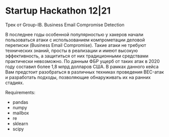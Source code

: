 # Startup Hackathon 12|21

Трек от Group-IB. Business Email Compromise Detection

В последнее годы особенной популярностью у хакеров начали пользоваться атаки с использованием компрометации деловой переписки (Business Email Compromise). Такие атаки не требуют технических знаний, просты в реализации и имеют высокую эффективность, а защититься от них традиционными средствами практически невозможно. По данным ФБР ущерб от таких атак в 2020 году составил более 1,8 млрд долларов США. В рамках данного кейса Вам предстоит разобраться в различных техниках проведения BEC-атак и разработать подходы, позволяющие обнаруживать их на ранних стадиях.

Requirements:
* pandas
* numpy
* mailbox
* re
* sklearn
* scipy
